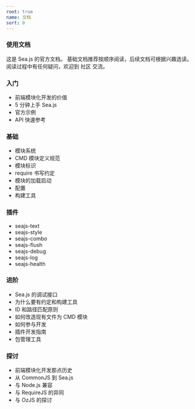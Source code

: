 ```yaml
---
root: true
name: 文档
sort: 0
---
```


### 使用文档 ######

这是 Sea.js 的官方文档。 基础文档推荐按顺序阅读，后续文档可根据兴趣选读。 阅读过程中有任何疑问，欢迎到 社区 交流。

### 入门 ######

* 前端模块化开发的价值
* 5 分钟上手 Sea.js
* 官方示例
* API 快速参考

### 基础 ######

* 模块系统
* CMD 模块定义规范
* 模块标识
* require 书写约定
* 模块的加载启动
* 配置
* 构建工具

### 插件 ######

* seajs-text
* seajs-style
* seajs-combo
* seajs-flush
* seajs-debug
* seajs-log
* seajs-health

### 进阶 ######

* Sea.js 的调试接口
* 为什么要有约定和构建工具
* ID 和路径匹配原则
* 如何改造现有文件为 CMD 模块
* 如何参与开发
* 插件开发指南
* 包管理工具

### 探讨 ######

* 前端模块化开发那点历史
* 从 CommonJS 到 Sea.js
* 与 Node.js 兼容
* 与 RequireJS 的异同
* 与 OzJS 的探讨
